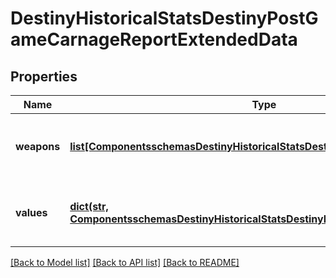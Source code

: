 # DestinyHistoricalStatsDestinyPostGameCarnageReportExtendedData

## Properties
Name | Type | Description | Notes
------------ | ------------- | ------------- | -------------
**weapons** | [**list[ComponentsschemasDestinyHistoricalStatsDestinyHistoricalWeaponStats]**](ComponentsschemasDestinyHistoricalStatsDestinyHistoricalWeaponStats.md) | List of weapons and their perspective values. | [optional] 
**values** | [**dict(str, ComponentsschemasDestinyHistoricalStatsDestinyHistoricalStatsValue)**](ComponentsschemasDestinyHistoricalStatsDestinyHistoricalStatsValue.md) | Collection of stats for the player in this activity. | [optional] 

[[Back to Model list]](../README.md#documentation-for-models) [[Back to API list]](../README.md#documentation-for-api-endpoints) [[Back to README]](../README.md)


